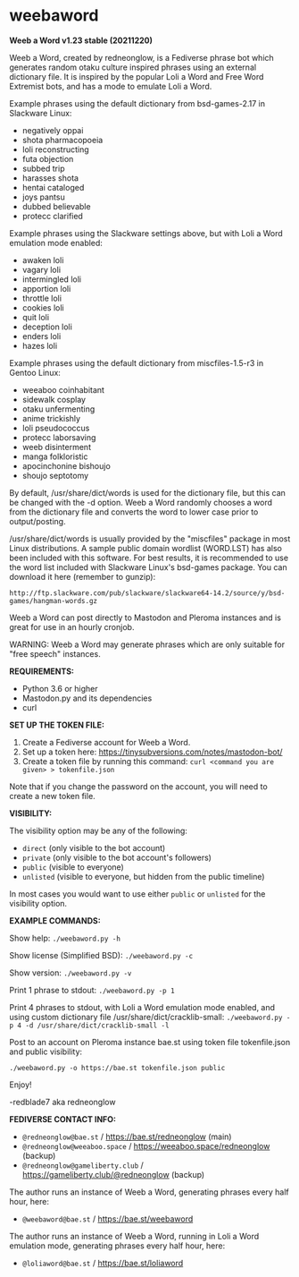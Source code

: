 # weebaword

**Weeb a Word v1.23 stable (20211220)**

Weeb a Word, created by redneonglow, is a Fediverse phrase bot which generates random otaku culture inspired phrases using an external dictionary file. It is inspired by the popular Loli a Word and Free Word Extremist bots, and has a mode to emulate Loli a Word.

Example phrases using the default dictionary from bsd-games-2.17 in Slackware Linux:

* negatively oppai
* shota pharmacopoeia
* loli reconstructing
* futa objection
* subbed trip
* harasses shota
* hentai cataloged
* joys pantsu
* dubbed believable
* protecc clarified

Example phrases using the Slackware settings above, but with Loli a Word emulation mode enabled:

* awaken loli
* vagary loli
* intermingled loli
* apportion loli
* throttle loli
* cookies loli
* quit loli
* deception loli
* enders loli
* hazes loli

Example phrases using the default dictionary from miscfiles-1.5-r3 in Gentoo Linux:

* weeaboo coinhabitant
* sidewalk cosplay
* otaku unfermenting
* anime trickishly
* loli pseudococcus
* protecc laborsaving
* weeb disinterment
* manga folkloristic
* apocinchonine bishoujo
* shoujo septotomy

By default, /usr/share/dict/words is used for the dictionary file, but this can be changed with the -d option. Weeb a Word randomly chooses a word from the dictionary file and converts the word to lower case prior to output/posting.

/usr/share/dict/words is usually provided by the "miscfiles" package in most Linux distributions. A sample public domain wordlist (WORD.LST) has also been included with this software. For best results, it is recommended to use the word list included with Slackware Linux's bsd-games package. You can download it here (remember to gunzip):

`http://ftp.slackware.com/pub/slackware/slackware64-14.2/source/y/bsd-games/hangman-words.gz`

Weeb a Word can post directly to Mastodon and Pleroma instances and is great for use in an hourly cronjob.

WARNING: Weeb a Word may generate phrases which are only suitable for "free speech" instances.

**REQUIREMENTS:**

* Python 3.6 or higher
* Mastodon.py and its dependencies
* curl

**SET UP THE TOKEN FILE:**

1. Create a Fediverse account for Weeb a Word.
2. Set up a token here: https://tinysubversions.com/notes/mastodon-bot/
3. Create a token file by running this command:
   `curl <command you are given> > tokenfile.json`

Note that if you change the password on the account, you will need to create a new token file.

**VISIBILITY:**

The visibility option may be any of the following:

* `direct` (only visible to the bot account)
* `private` (only visible to the bot account's followers)
* `public` (visible to everyone)
* `unlisted` (visible to everyone, but hidden from the public timeline)

In most cases you would want to use either `public` or `unlisted` for the visibility option.

**EXAMPLE COMMANDS:**

Show help: `./weebaword.py -h`

Show license (Simplified BSD): `./weebaword.py -c`

Show version: `./weebaword.py -v`

Print 1 phrase to stdout: `./weebaword.py -p 1`

Print 4 phrases to stdout, with Loli a Word emulation mode enabled, and using custom dictionary file /usr/share/dict/cracklib-small: `./weebaword.py -p 4 -d /usr/share/dict/cracklib-small -l`

Post to an account on Pleroma instance bae.st using token file tokenfile.json and public visibility:

`./weebaword.py -o https://bae.st tokenfile.json public`

Enjoy!

-redblade7 aka redneonglow

**FEDIVERSE CONTACT INFO:**

* `@redneonglow@bae.st` / https://bae.st/redneonglow (main)
* `@redneonglow@weeaboo.space` / https://weeaboo.space/redneonglow (backup)
* `@redneonglow@gameliberty.club` / https://gameliberty.club/@redneonglow (backup)

The author runs an instance of Weeb a Word, generating phrases every half hour, here:

* `@weebaword@bae.st` / https://bae.st/weebaword

The author runs an instance of Weeb a Word, running in Loli a Word emulation mode, generating phrases every half hour, here:

* `@loliaword@bae.st` / https://bae.st/loliaword
